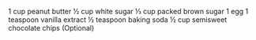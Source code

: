 1 cup peanut butter
½ cup white sugar
⅓ cup packed brown sugar
1 egg
1 teaspoon vanilla extract
½ teaspoon baking soda
½ cup semisweet chocolate chips (Optional)